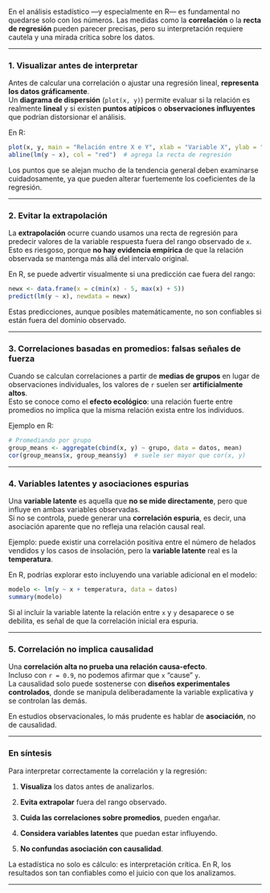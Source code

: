 
En el análisis estadístico —y especialmente en R— es fundamental no quedarse solo con los números. Las medidas como la **correlación** o la **recta de regresión** pueden parecer precisas, pero su interpretación requiere cautela y una mirada crítica sobre los datos.

---

### 1. Visualizar antes de interpretar

Antes de calcular una correlación o ajustar una regresión lineal, **representa los datos gráficamente**.  
Un **diagrama de dispersión** (`plot(x, y)`) permite evaluar si la relación es realmente **lineal** y si existen **puntos atípicos** o **observaciones influyentes** que podrían distorsionar el análisis.

En R:

```r
plot(x, y, main = "Relación entre X e Y", xlab = "Variable X", ylab = "Variable Y")
abline(lm(y ~ x), col = "red")  # agrega la recta de regresión
```

Los puntos que se alejan mucho de la tendencia general deben examinarse cuidadosamente, ya que pueden alterar fuertemente los coeficientes de la regresión.

---

### 2. Evitar la extrapolación

La **extrapolación** ocurre cuando usamos una recta de regresión para predecir valores de la variable respuesta fuera del rango observado de `x`.  
Esto es riesgoso, porque **no hay evidencia empírica** de que la relación observada se mantenga más allá del intervalo original.

En R, se puede advertir visualmente si una predicción cae fuera del rango:

```r
newx <- data.frame(x = c(min(x) - 5, max(x) + 5))
predict(lm(y ~ x), newdata = newx)
```

Estas predicciones, aunque posibles matemáticamente, no son confiables si están fuera del dominio observado.

---

### 3. Correlaciones basadas en promedios: falsas señales de fuerza

Cuando se calculan correlaciones a partir de **medias de grupos** en lugar de observaciones individuales, los valores de `r` suelen ser **artificialmente altos**.  
Esto se conoce como el **efecto ecológico**: una relación fuerte entre promedios no implica que la misma relación exista entre los individuos.

Ejemplo en R:

```r
# Promediando por grupo
group_means <- aggregate(cbind(x, y) ~ grupo, data = datos, mean)
cor(group_means$x, group_means$y)  # suele ser mayor que cor(x, y)
```

---

### 4. Variables latentes y asociaciones espurias

Una **variable latente** es aquella que **no se mide directamente**, pero que influye en ambas variables observadas.  
Si no se controla, puede generar una **correlación espuria**, es decir, una asociación aparente que no refleja una relación causal real.

Ejemplo: puede existir una correlación positiva entre el número de helados vendidos y los casos de insolación, pero la **variable latente** real es la **temperatura**.

En R, podrías explorar esto incluyendo una variable adicional en el modelo:

```r
modelo <- lm(y ~ x + temperatura, data = datos)
summary(modelo)
```

Si al incluir la variable latente la relación entre `x` y `y` desaparece o se debilita, es señal de que la correlación inicial era espuria.

---

### 5. Correlación no implica causalidad

Una **correlación alta no prueba una relación causa-efecto**.  
Incluso con `r = 0.9`, no podemos afirmar que `x` “cause” `y`.  
La causalidad solo puede sostenerse con **diseños experimentales controlados**, donde se manipula deliberadamente la variable explicativa y se controlan las demás.

En estudios observacionales, lo más prudente es hablar de **asociación**, no de causalidad.

---

### En síntesis

Para interpretar correctamente la correlación y la regresión:

1. **Visualiza** los datos antes de analizarlos.
    
2. **Evita extrapolar** fuera del rango observado.
    
3. **Cuida las correlaciones sobre promedios**, pueden engañar.
    
4. **Considera variables latentes** que puedan estar influyendo.
    
5. **No confundas asociación con causalidad**.
    

La estadística no solo es cálculo: es interpretación crítica. En R, los resultados son tan confiables como el juicio con que los analizamos.

---
